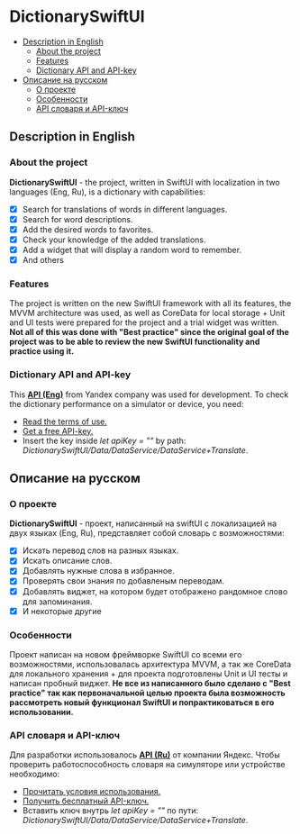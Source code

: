 # DictionarySwiftUI
- [Description in English](#Description-in-English)
  - [About the project](#About-the-project)
  - [Features](#Features)
  - [Dictionary API and API-key](#Dictionary-API-and-API-key)
- [Описание на русском](#Описание-на-русском)
  - [О проекте](#О-проекте)
  - [Особенности](#Особенности)
  - [API словаря и API-ключ](#API-словаря-и-API-ключ)

## Description in English

### About the project
**DictionarySwiftUI** - the project, written in SwiftUI with localization in two languages (Eng, Ru), is a dictionary with capabilities:
- [x] Search for translations of words in different languages.
- [x] Search for word descriptions.
- [x] Add the desired words to favorites.
- [x] Check your knowledge of the added translations.
- [x] Add a widget that will display a random word to remember.
- [x] And others

### Features
The project is written on the new SwiftUI framework with all its features, the MVVM architecture was used, as well as CoreData for local storage + Unit and UI tests were prepared for the project and a trial widget was written.
**Not all of this was done with "Best practice" since the original goal of the project was to be able to review the new SwiftUI functionality and practice using it.**

### Dictionary API and API-key
This [**API (Eng)**](https://yandex.com/dev/dictionary/) from Yandex company was used for development.
To check the dictionary performance on a simulator or device, you need:
- [Read the terms of use.](https://yandex.com/legal/dictionary_api/)
- [Get a free API-key.](https://yandex.com/dev/dictionary/keys/get/)
- Insert the key inside *let apiKey = ""* by path: *DictionarySwiftUI/Data/DataService/DataService+Translate*.

## Описание на русском

### О проекте
**DictionarySwiftUI** - проект, написанный на swiftUI с локализацией на двух языках (Eng, Ru), представляет собой словарь с возможностями:
- [x] Искать перевод слов на разных языках.
- [x] Искать описание слов.
- [x] Добавлять нужные слова в избранное.
- [x] Проверять свои знания по добавленым переводам.
- [x] Добавлять виджет, на котором будет отображено рандомное слово для запоминания.
- [x] И некоторые другие

### Особенности
Проект написан на новом фреймворке SwiftUI со всеми его возможностями, использовалась архитектура MVVM, а так же CoreData для локального хранения + для проекта подготовлены Unit и UI тесты и написан пробный виджет.
**Не все из написанного было сделано с "Best practice" так как первоначальной целью проекта была возможность рассмотреть новый функционал SwiftUI и попрактиковаться в его использовании.**

### API словаря и API-ключ
Для разработки использовалось [**API (Ru)**](https://yandex.ru/dev/dictionary/) от компании Яндекс. 
Чтобы проверить работоспособность словаря на симуляторе или устройстве необходимо:
- [Прочитать условия использования.](https://yandex.com/legal/dictionary_api/)
- [Получить бесплатный API-ключ.](https://yandex.ru/dev/dictionary/keys/get/?service=dict)
- Вставить ключ внутрь *let apiKey = ""* по пути: *DictionarySwiftUI/Data/DataService/DataService+Translate*.
